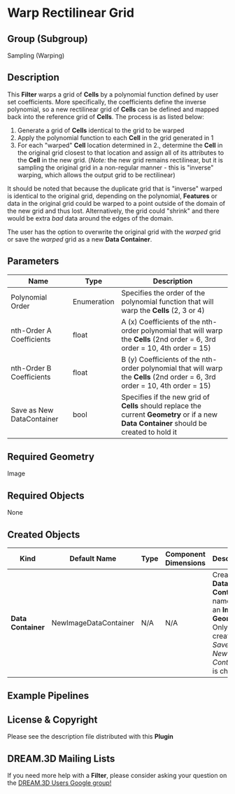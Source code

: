 Warp Rectilinear Grid 
=============

## Group (Subgroup) ##

Sampling (Warping)

## Description ##

This **Filter** warps a grid of **Cells** by a polynomial function defined by user set coefficients.  More specifically, the coefficients define the inverse polynomial, so a new rectilinear grid of **Cells** can be defined and mapped back into the reference grid of **Cells**.  The process is as listed below:

1. Generate a grid of **Cells** identical to the grid to be warped
2. Apply the polynomial function to each **Cell** in the grid generated in 1
3. For each "warped" **Cell** location determined in 2., determine the **Cell** in the original grid closest to that location and assign all of its attributes to the **Cell** in the new grid. (*Note:* the new grid remains rectilinear, but it is sampling the original grid in a non-regular manner - this is "inverse" warping, which allows the output grid to be rectilinear)

It should be noted that because the duplicate grid that is "inverse" warped is identical to the original grid, depending on the polynomial, **Features** or data in the original grid could be warped to a point outside of the domain of the new grid and thus lost.  Alternatively, the grid could "shrink" and there would be extra *bad* data around the edges of the domain.

The user has the option to overwrite the original grid with the *warped* grid or save the *warped* grid as a new **Data Container**.

## Parameters ##

| Name | Type | Description |
|------|------|-------------|
| Polynomial Order | Enumeration | Specifies the order of the polynomial function that will warp the **Cells** (2, 3 or 4) |
| nth-Order A Coefficients | float | A (x) Coefficients of the nth-order polynomial that will warp the **Cells** (2nd order = 6, 3rd order = 10, 4th order = 15) |
| nth-Order B Coefficients | float | B (y) Coefficients of the nth-order polynomial that will warp the **Cells** (2nd order = 6, 3rd order = 10, 4th order = 15) |
| Save as New DataContainer | bool | Specifies if the new grid of **Cells** should replace the current **Geometry** or if a new **Data Container** should be created to hold it |

## Required Geometry ##

Image

## Required Objects ##

None

## Created Objects ##

| Kind | Default Name | Type | Component Dimensions | Description |
|------|--------------|------|----------------------|-------------|
| **Data Container** | NewImageDataContainer | N/A | N/A | Created **Data Container** name with an **Image Geometry**. Only created if _Save as New Data Container_ is checked |

## Example Pipelines ##



## License & Copyright ##

Please see the description file distributed with this **Plugin**

## DREAM.3D Mailing Lists ##

If you need more help with a **Filter**, please consider asking your question on the [DREAM.3D Users Google group!](https://groups.google.com/forum/?hl=en#!forum/dream3d-users)


